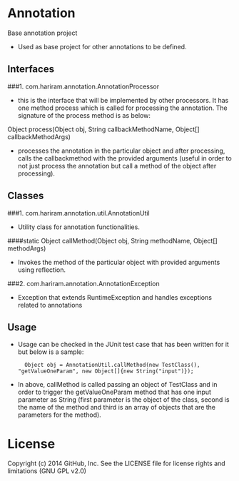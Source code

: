 Annotation
==========
Base annotation project

- Used as base project for other annotations to be defined.

Interfaces
----------
###1. com.hariram.annotation.AnnotationProcessor 
 - this is the interface that will be implemented by other processors. It has one method process which is called for processing the annotation. The signature of the process method is as below:
  
Object process(Object obj, String callbackMethodName, Object[] callbackMethodArgs)
 - processes the annotation in the particular object and after processing, calls the callbackmethod with the provided arguments (useful in order to not just process the annotation but call a method of the object after processing).
 
Classes
----------
###1. com.hariram.annotation.util.AnnotationUtil
 - Utility class for annotation functionalities.

####static Object callMethod(Object obj, String methodName, Object[] methodArgs)
 - Invokes the method of the particular object with provided arguments using reflection.
 
###2. com.hariram.annotation.AnnotationException
 - Exception that extends RuntimeException and handles exceptions related to annotations
 
Usage
----------
- Usage can be checked in the JUnit test case that has been written for it but below is a sample:

		Object obj = AnnotationUtil.callMethod(new TestClass(), "getValueOneParam", new Object[]{new String("input")});

- In above, callMethod is called passing an object of TestClass and in order to trigger the getValueOneParam method that has one input parameter as String (first parameter is the object of the class, second is the name of the method and third is an array of objects that are the parameters for the method).

License
==========
Copyright (c) 2014 GitHub, Inc. See the LICENSE file for license rights and limitations (GNU GPL v2.0)